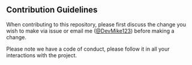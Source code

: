 ## Contribution Guidelines

When contributing to this repository, please first discuss the change you wish to make via issue or email me ([@DevMike123](mailto:devmike333@gmail.com?subject=Contributing%20to%20PyHub%20on%20GitHub)) before making a change.

Please note we have a code of conduct, please follow it in all your interactions with the project.
